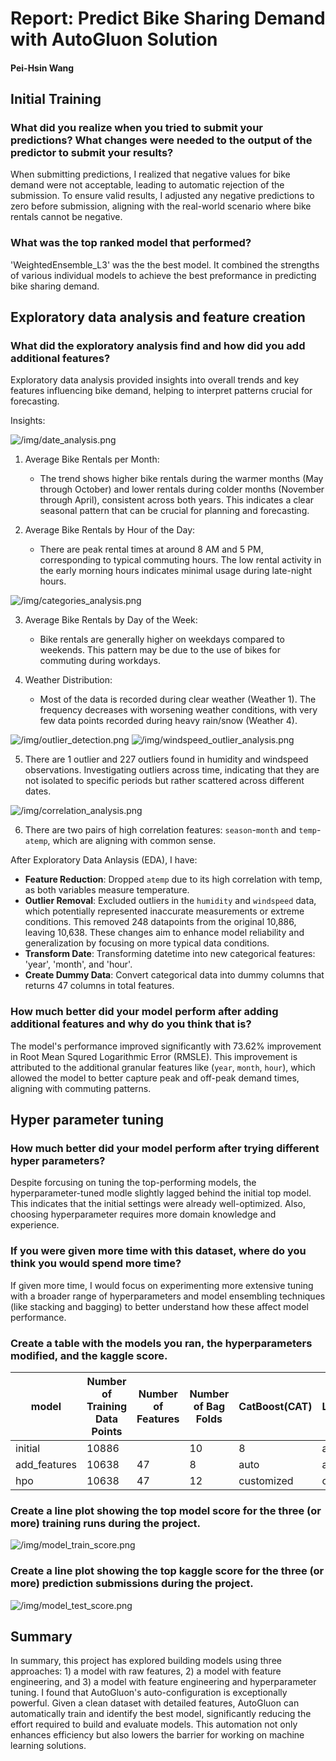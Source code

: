 # Report: Predict Bike Sharing Demand with AutoGluon Solution
#### Pei-Hsin Wang

## Initial Training
### What did you realize when you tried to submit your predictions? What changes were needed to the output of the predictor to submit your results?
When submitting predictions, I realized that negative values for bike demand were not acceptable, leading to automatic rejection of the submission. To ensure valid results, I adjusted any negative predictions to zero before submission, aligning with the real-world scenario where bike rentals cannot be negative.

### What was the top ranked model that performed?
'WeightedEnsemble_L3' was the the best model. It combined the strengths of various individual models to achieve the best preformance in predicting bike sharing demand.

## Exploratory data analysis and feature creation
### What did the exploratory analysis find and how did you add additional features?
Exploratory data analysis provided insights into overall trends and key features influencing bike demand, helping to interpret patterns crucial for forecasting.

Insights:

![/img/date_analysis.png](img/date_analysis.png)

1. Average Bike Rentals per Month:
    - The trend shows higher bike rentals during the warmer months (May through October) and lower rentals during colder months (November through April), consistent across both years. This indicates a clear seasonal pattern that can be crucial for planning and forecasting.

2. Average Bike Rentals by Hour of the Day:
    - There are peak rental times at around 8 AM and 5 PM, corresponding to typical commuting hours. The low rental activity in the early morning hours indicates minimal usage during late-night hours.

![/img/categories_analysis.png](img/categories_analysis.png)

3. Average Bike Rentals by Day of the Week:
    - Bike rentals are generally higher on weekdays compared to weekends. This pattern may be due to the use of bikes for commuting during workdays.
    
4. Weather Distribution:
    - Most of the data is recorded during clear weather (Weather 1). The frequency decreases with worsening weather conditions, with very few data points recorded during heavy rain/snow (Weather 4).

![/img/outlier_detection.png](img/outlier_detection.png)
![/img/windspeed_outlier_analysis.png](img/windspeed_outlier_analysis.png)  

5. There are 1 outlier and 227 outliers found in humidity and windspeed observations. Investigating outliers across time, indicating that they are not isolated to specific periods but rather scattered across different dates. 

![/img/correlation_analysis.png](img/correlation_analysis.png) 

6. There are two pairs of high correlation features: `season`-`month` and `temp`-`atemp`, which are aligning with common sense.

After Exploratory Data Anlaysis (EDA), I have:
- **Feature Reduction**: Dropped `atemp` due to its high correlation with temp, as both variables measure temperature.
- **Outlier Removal**: Excluded outliers in the `humidity` and `windspeed` data, which potentially represented inaccurate measurements or extreme conditions. This removed 248 datapoints from the original 10,886, leaving 10,638. These changes aim to enhance model reliability and generalization by focusing on more typical data conditions.
- **Transform Date**: Transforming datetime into new categorical features: 'year', 'month', and 'hour'.
- **Create Dummy Data**: Convert categorical data into dummy columns that returns 47 columns in total features.

### How much better did your model perform after adding additional features and why do you think that is?
The model's performance improved significantly with 73.62% improvement in Root Mean Squred Logarithmic Error (RMSLE). This improvement is attributed to the additional granular features like (`year`, `month`, `hour`), which allowed the model to better capture peak and off-peak demand times, aligning with commuting patterns.

## Hyper parameter tuning
### How much better did your model perform after trying different hyper parameters?
Despite forcusing on tuning the top-performing models, the hyperparameter-tuned modle slightly lagged behind the initial top model. This indicates that the initial settings were already well-optimized. Also, choosing hyperparameter requires more domain knowledge and experience.

### If you were given more time with this dataset, where do you think you would spend more time?
If given more time, I would focus on experimenting more extensive tuning with a broader range of hyperparameters and model ensembling techniques (like stacking and bagging) to better understand how these affect model performance.

### Create a table with the models you ran, the hyperparameters modified, and the kaggle score.
|model|Number of Training Data Points|Number of Features|Number of Bag Folds|CatBoost(CAT)|LightGBM(GBM)|Score|
|--|--|--|--|--|--|--|
|initial|10886||10|8|auto|auto|1.7813|
|add_features|10638|47|8|auto|auto|0.4766|
|hpo|10638|47|12|customized|customized|0.4994|

### Create a line plot showing the top model score for the three (or more) training runs during the project.

![/img/model_train_score.png](img/model_train_score.png)

### Create a line plot showing the top kaggle score for the three (or more) prediction submissions during the project.

![/img/model_test_score.png](img/model_test_score.png)

## Summary
In summary, this project has explored building models using three approaches: 1) a model with raw features, 2) a model with feature engineering, and 3) a model with feature engineering and hyperparameter tuning. I found that AutoGluon's auto-configuration is exceptionally powerful. Given a clean dataset with detailed features, AutoGluon can automatically train and identify the best model, significantly reducing the effort required to build and evaluate models. This automation not only enhances efficiency but also lowers the barrier for working on machine learning solutions.
